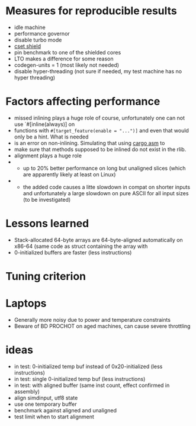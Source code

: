 # Measures for reproducible results
* idle machine
* performance governor
* disable turbo mode
* [cset shield](https://documentation.suse.com/sle-rt/12-SP4/html/SLE-RT-all/cha-shielding-model.html)
* pin benchmark to one of the shielded cores
* LTO makes a difference for some reason
* codegen-units = 1 (most likely not needed)
* disable hyper-threading (not sure if needed, my test machine has no hyper threading)

# Factors affecting performance
* missed inlining plays a huge role of course, unfortunately one can not use `#[inline(always)] on
* functions with `#[target_feature(enable = "...")]` and even that would only be a hint. What is needed
* is an error on non-inlining. Simulating that using [cargo asm](https://github.com/gnzlbg/cargo-asm) to
* make sure that methods supposed to be inlined do not exist in the rlib.
* alignment plays a huge role
* * up to 20% better performance on long but unaligned slices (which are apparently likely at least on Linux)
* * the added code causes a litte slowdown in compat on shorter inputs
    and unfortunately a large slowdown on pure ASCII for all input sizes (to be investigated)

# Lessons learned
* Stack-allocated 64-byte arrays are 64-byte-aligned automatically on x86-64 (same code as struct
  containing the array with
* 0-initialized buffers are faster (less instructions)

# Tuning criterion

# Laptops
* Generally more noisy due to power and temperature constraints
* Beware of BD PROCHOT on aged machines, can cause severe throttling


# ideas
* in test: 0-initialized temp buf instead of 0x20-initialized (less instructions)
* in test: single 0-initialized temp buf (less instructions)
* in test: with aligned buffer (same inst count, effect confirmed in assembly)
* align simdinput, utf8 state
* use one temporary buffer
* benchmark against aligned and unaligned
* test limit when to start alignment
